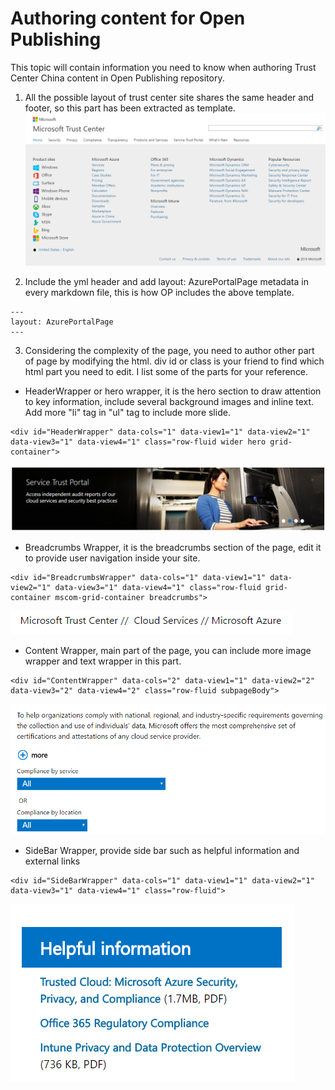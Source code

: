 # Authoring content for Open Publishing ##
This topic will contain information you need to know when authoring Trust Center China content in Open Publishing repository. 

1. All the possible layout of trust center site shares the same header and footer, so this part has been extracted as template.
![authoring](./images/authoring-template.png)

2. Include the yml header and add layout: AzurePortalPage metadata in every markdown file, this is how OP includes the above template.
```
---
layout: AzurePortalPage
---
```

3. Considering the complexity of the page, you need to author other part of page by modifying the html. div id or class is your friend to find which html part you need to edit. I list some of the parts for your reference.

- HeaderWrapper or hero wrapper, it is the hero section to draw attention to key information, include several background images and inline text. Add more "li" tag in "ul" tag to include more slide.
```
<div id="HeaderWrapper" data-cols="1" data-view1="1" data-view2="1" data-view3="1" data-view4="1" class="row-fluid wider hero grid-container">
```
![authoring](./images/authoring-header-wrapper.png)

- Breadcrumbs Wrapper, it is the breadcrumbs section of the page, edit it to provide user navigation inside your site.
```
<div id="BreadcrumbsWrapper" data-cols="1" data-view1="1" data-view2="1" data-view3="1" data-view4="1" class="row-fluid grid-container mscom-grid-container breadcrumbs">
```
![authoring](./images/authoring-breadcrumbs-wrapper.png)

- Content Wrapper, main part of the page, you can include more image wrapper and text wrapper in this part.
```
<div id="ContentWrapper" data-cols="2" data-view1="1" data-view2="2" data-view3="2" data-view4="2" class="row-fluid subpageBody">
```
![authoring](./images/authoring-content-wrapper.png)

- SideBar Wrapper, provide side bar such as helpful information and external links
```
<div id="SideBarWrapper" data-cols="1" data-view1="1" data-view2="1" data-view3="1" data-view4="1" class="row-fluid">
```
![authoring](./images/authoring-sidebar-wrapper.png)